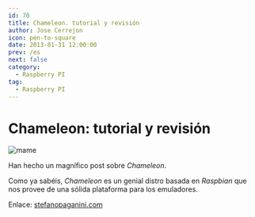 ```yaml
---
id: 70
title: Chameleon. tutorial y revisión
author: Jose Cerrejon
icon: pen-to-square
date: 2013-01-31 12:00:00
prev: /es
next: false
category:
  - Raspberry PI
tag:
  - Raspberry PI
---
```


# Chameleon: tutorial y revisión

![mame](/images/mame.jpg)

Han hecho un magnífico post sobre *Chameleon*.

Como ya sabéis, *Chameleon* es un genial distro basada en *Raspbian* que nos provee de una sólida plataforma para los emuladores.

Enlace: [stefanopaganini.com](http://www.stefanopaganini.com/raspberry-pi-chameleon-overview-and-tutorial/)